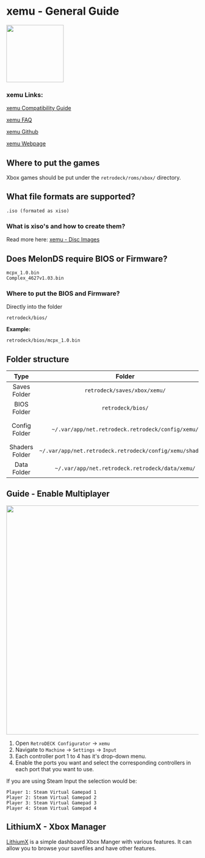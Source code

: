 # xemu - General Guide

<img src="../../../wiki_images/logos/xemu-logo.png" width="150">

### xemu Links:

[xemu Compatibility Guide](https://xemu.app/#compatibility)

[xemu FAQ](https://xemu.app/docs/faq/)

[xemu Github](https://github.com/xemu-project/xemu)

[xemu Webpage](https://xemu.app/)


## Where to put the games
Xbox games should be put under the `retrodeck/roms/xbox/` directory.

## What file formats are supported?

```
.iso (formated as xiso)
```

### What is xiso's and how to create them? 

Read more here: [xemu - Disc Images ](https://xemu.app/docs/disc-images/)

## Does MelonDS require BIOS or Firmware?

```
mcpx_1.0.bin
Complex_4627v1.03.bin
```

### Where to put the BIOS and Firmware?

Directly into the folder

`retrodeck/bios/`

**Example:**

`retrodeck/bios/mcpx_1.0.bin`

## Folder structure

| Type    | Folder                 |      Comment     | 
|  :---:  |  :---:                 |      :---:     |
| Saves Folder |`retrodeck/saves/xbox/xemu/` |                               |  
| BIOS Folder | `retrodeck/bios/` | |
| Config Folder |`~/.var/app/net.retrodeck.retrodeck/config/xemu/`         |   `xemu.toml` , shaders folder, shader_cache_list|
| Shaders Folder |`~/.var/app/net.retrodeck.retrodeck/config/xemu/shaders/`         |   |
| Data Folder |`~/.var/app/net.retrodeck.retrodeck/data/xemu/`         |   |

## Guide - Enable Multiplayer 

<img src="../../../wiki_images/emulators/xemu/xemu-input-menu.png" width="600">

1. Open `RetroDECK Configurator` -> `xemu`
2. Navigate to `Machine` -> `Settings` -> `Input`
3. Each controller port 1 to 4 has it's drop-down menu. 
4. Enable the ports you want and select the corresponding controllers in each port that you want to use.

If you are using Steam Input the selection would be:

```
Player 1: Steam Virtual Gamepad 1
Player 2: Steam Virtual Gamepad 2
Player 3: Steam Virtual Gamepad 3
Player 4: Steam Virtual Gamepad 4
```
## LithiumX - Xbox Manager

[LithiumX](https://github.com/Ryzee119/LithiumX) is a simple dashboard Xbox Manger with various features. It can allow you to browse your savefiles and have other features.
